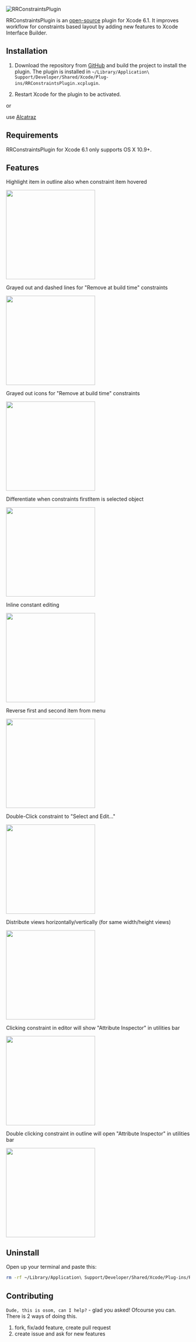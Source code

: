 ![RRConstraintsPlugin](https://raw.github.com/RolandasRazma/RRConstraintsPlugin/master/RRConstraintsPlugin/Resources/Images/header@2x.png)


RRConstraintsPlugin is an [open-source](https://github.com/RolandasRazma/RRConstraintsPlugin) plugin for Xcode 6.1. It improves workflow for constraints based layout by adding new features to Xcode Interface Builder.


## Installation

1. Download the repository from [GitHub](https://github.com/RolandasRazma/RRConstraintsPlugin) and build the project to install the plugin. The plugin is installed in `~/Library/Application\ Support/Developer/Shared/Xcode/Plug-ins/RRConstraintsPlugin.xcplugin`.

2. Restart Xcode for the plugin to be activated.

or 

use [Alcatraz](https://github.com/supermarin/Alcatraz)


## Requirements

RRConstraintsPlugin for Xcode 6.1 only supports OS X 10.9+.


## Features

Highlight item in outline also when constraint item hovered

<img src="https://raw.github.com/RolandasRazma/RRConstraintsPlugin/develop/RRConstraintsPlugin/Resources/ChangeLog/Images/highlite_in_outline_on_hover.png" width="244">


Grayed out and dashed lines for "Remove at build time" constraints

<img src="https://raw.github.com/RolandasRazma/RRConstraintsPlugin/develop/RRConstraintsPlugin/Resources/ChangeLog/Images/remove_at_build_time_gray_dash.png" width="244">


Grayed out icons for "Remove at build time" constraints

<img src="https://raw.github.com/RolandasRazma/RRConstraintsPlugin/develop/RRConstraintsPlugin/Resources/ChangeLog/Images/remove_at_build_time.png" width="244">


Differentiate when constraints firstItem is selected object

<img src="https://raw.github.com/RolandasRazma/RRConstraintsPlugin/develop/RRConstraintsPlugin/Resources/ChangeLog/Images/differentiate_when_firstitem.png" width="244">


Inline constant editing

<img src="https://raw.github.com/RolandasRazma/RRConstraintsPlugin/develop/RRConstraintsPlugin/Resources/ChangeLog/Images/inline_constant_editing.png" width="244">


Reverse first and second item from menu

<img src="https://raw.github.com/RolandasRazma/RRConstraintsPlugin/develop/RRConstraintsPlugin/Resources/ChangeLog/Images/reverse_first_and_second-item_from_menu.png" width="244">


Double-Click constraint to "Select and Edit..."

<img src="https://raw.github.com/RolandasRazma/RRConstraintsPlugin/develop/RRConstraintsPlugin/Resources/ChangeLog/Images/double_click_to_edit.png" width="244">


Distribute views horizontally/vertically (for same width/height views)

<img src="https://raw.github.com/RolandasRazma/RRConstraintsPlugin/develop/RRConstraintsPlugin/Resources/ChangeLog/Images/distribute_views.png" width="244">


Clicking constraint in editor will show "Attribute Inspector" in utilities bar

<img src="https://raw.github.com/RolandasRazma/RRConstraintsPlugin/develop/RRConstraintsPlugin/Resources/ChangeLog/Images/constraint_in_editor_attribute_inspector.png" width="244">


Double clicking constraint in outline will open "Attribute Inspector" in utilities bar

<img src="https://raw.github.com/RolandasRazma/RRConstraintsPlugin/develop/RRConstraintsPlugin/Resources/ChangeLog/Images/double_click_constraint_in_outline_attribute_inspector.png" width="244">


## Uninstall

Open up your terminal and paste this: 

```bash
rm -rf ~/Library/Application\ Support/Developer/Shared/Xcode/Plug-ins/RRConstraintsPlugin.xcplugin
```

## Contributing
`Dude, this is osom, can I help?` - glad you asked! Ofcourse you can. There is 2 ways of doing this.
 1. fork, fix/add feature, create pull request
 2. create issue and ask for new features
